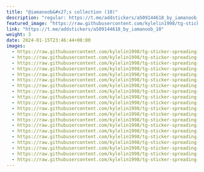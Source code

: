 ```yaml
---
title: "@iamanoob&#x27;s collection (10)"
description: "regular: https://t.me/addstickers/a509144618_by_iamanoob_10"
featured_image: "https://raw.githubusercontent.com/kylelin1998/tg-sticker-spreading-worldwide-images/main/img/3c31db4e-6d9c-47f6-b0e3-90fbfc40efdf.jpg"
link: "https://t.me/addstickers/a509144618_by_iamanoob_10"
weight: 3
date: 2024-01-15T23:46:44+08:00
images:
  - https://raw.githubusercontent.com/kylelin1998/tg-sticker-spreading-worldwide-images/main/img/3c31db4e-6d9c-47f6-b0e3-90fbfc40efdf.jpg
  - https://raw.githubusercontent.com/kylelin1998/tg-sticker-spreading-worldwide-images/main/img/e81fd641-a8b3-488c-aa14-9dd0d4b8832d.jpg
  - https://raw.githubusercontent.com/kylelin1998/tg-sticker-spreading-worldwide-images/main/img/ee6b8e6d-f7d6-43cc-a51b-28b7f03b9d8d.jpg
  - https://raw.githubusercontent.com/kylelin1998/tg-sticker-spreading-worldwide-images/main/img/216a4fcd-b93a-4bc5-b2a0-22087757b676.jpg
  - https://raw.githubusercontent.com/kylelin1998/tg-sticker-spreading-worldwide-images/main/img/313a4618-8f15-4b7b-afc8-4b542d7a2b3a.jpg
  - https://raw.githubusercontent.com/kylelin1998/tg-sticker-spreading-worldwide-images/main/img/05acf506-bddb-42fe-adc4-b453ebc48421.jpg
  - https://raw.githubusercontent.com/kylelin1998/tg-sticker-spreading-worldwide-images/main/img/1f6d2f12-9ccd-41e3-981e-b87f8cc3d4d9.jpg
  - https://raw.githubusercontent.com/kylelin1998/tg-sticker-spreading-worldwide-images/main/img/49a1a2b3-1487-49c6-a4c4-cf5eb34bcc11.jpg
  - https://raw.githubusercontent.com/kylelin1998/tg-sticker-spreading-worldwide-images/main/img/d91f9760-61e5-42fe-8d96-65b6e1de8aa7.jpg
  - https://raw.githubusercontent.com/kylelin1998/tg-sticker-spreading-worldwide-images/main/img/4f41f270-6532-4cfa-8fb7-940566bf5e05.jpg
  - https://raw.githubusercontent.com/kylelin1998/tg-sticker-spreading-worldwide-images/main/img/e482e494-d26b-4a4d-9c0e-9212f780e1af.jpg
  - https://raw.githubusercontent.com/kylelin1998/tg-sticker-spreading-worldwide-images/main/img/472f434c-fb01-42f7-8de1-187b01b0a004.jpg
  - https://raw.githubusercontent.com/kylelin1998/tg-sticker-spreading-worldwide-images/main/img/bc252397-180d-4bd9-889a-bb5232c04171.jpg
  - https://raw.githubusercontent.com/kylelin1998/tg-sticker-spreading-worldwide-images/main/img/8213f8c8-bb11-4da8-ae4b-0905b539e007.jpg
  - https://raw.githubusercontent.com/kylelin1998/tg-sticker-spreading-worldwide-images/main/img/3aa35f74-2194-40d3-8ba0-86839f4daad2.jpg
  - https://raw.githubusercontent.com/kylelin1998/tg-sticker-spreading-worldwide-images/main/img/b3d4cbbe-cef8-4c70-8b4c-26b063c63a11.jpg
  - https://raw.githubusercontent.com/kylelin1998/tg-sticker-spreading-worldwide-images/main/img/b006a641-54ec-4c25-858b-07a10d423b0b.jpg
  - https://raw.githubusercontent.com/kylelin1998/tg-sticker-spreading-worldwide-images/main/img/dd39760c-6922-49c8-bd10-1101a7572362.jpg
  - https://raw.githubusercontent.com/kylelin1998/tg-sticker-spreading-worldwide-images/main/img/fd68eb19-9c04-4289-b249-fb32f65968b2.jpg
  - https://raw.githubusercontent.com/kylelin1998/tg-sticker-spreading-worldwide-images/main/img/3866d204-57b5-4aa4-9ed1-ff072f35e8de.jpg
---
```

